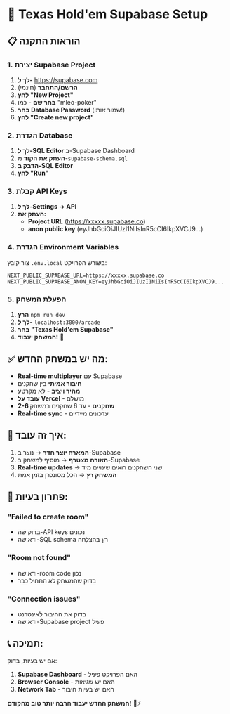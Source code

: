 # 🎴 Texas Hold'em Supabase Setup

## 📋 הוראות התקנה

### 1. יצירת Supabase Project

1. **לך ל-** https://supabase.com
2. **הרשם/התחבר** (חינמי)
3. **לחץ "New Project"**
4. **בחר שם** - כמו "mleo-poker"
5. **בחר Database Password** (שמור אותו!)
6. **לחץ "Create new project"**

### 2. הגדרת Database

1. **לך ל-SQL Editor** ב-Supabase Dashboard
2. **העתק את הקוד** מ-`supabase-schema.sql`
3. **הדבק ב-SQL Editor**
4. **לחץ "Run"**

### 3. קבלת API Keys

1. **לך ל-Settings → API**
2. **העתק את:**
   - **Project URL** (https://xxxxx.supabase.co)
   - **anon public key** (eyJhbGciOiJIUzI1NiIsInR5cCI6IkpXVCJ9...)

### 4. הגדרת Environment Variables

צור קובץ `.env.local` בשורש הפרויקט:

```env
NEXT_PUBLIC_SUPABASE_URL=https://xxxxx.supabase.co
NEXT_PUBLIC_SUPABASE_ANON_KEY=eyJhbGciOiJIUzI1NiIsInR5cCI6IkpXVCJ9...
```

### 5. הפעלת המשחק

1. **הרץ** `npm run dev`
2. **לך ל-** `localhost:3000/arcade`
3. **בחר "Texas Hold'em Supabase"**
4. **המשחק יעבוד!** 🎴

## ✅ מה יש במשחק החדש:

- **Real-time multiplayer** עם Supabase
- **חיבור אמיתי** בין שחקנים
- **מהיר ויציב** - לא מקרטע
- **עובד על Vercel** - מושלם
- **2-6 שחקנים** - עד 6 שחקנים במשחק
- **Real-time sync** - עדכונים מיידיים

## 🚀 איך זה עובד:

1. **המארח יוצר חדר** → נוצר ב-Supabase
2. **האורח מצטרף** → מוסיף למשחק ב-Supabase
3. **Real-time updates** → שני השחקנים רואים שינויים מיד
4. **המשחק רץ** → הכל מסונכרן בזמן אמת

## 🔧 פתרון בעיות:

### "Failed to create room"
- בדוק שה-API keys נכונים
- ודא שה-SQL schema רץ בהצלחה

### "Room not found"
- ודא שה-room code נכון
- בדוק שהמשחק לא התחיל כבר

### "Connection issues"
- בדוק את החיבור לאינטרנט
- ודא שה-Supabase project פעיל

## 📞 תמיכה:

אם יש בעיות, בדוק:
1. **Supabase Dashboard** - האם הפרויקט פעיל
2. **Browser Console** - האם יש שגיאות
3. **Network Tab** - האם יש בעיות חיבור

**המשחק החדש יעבוד הרבה יותר טוב מהקודם!** 🎴⚡


